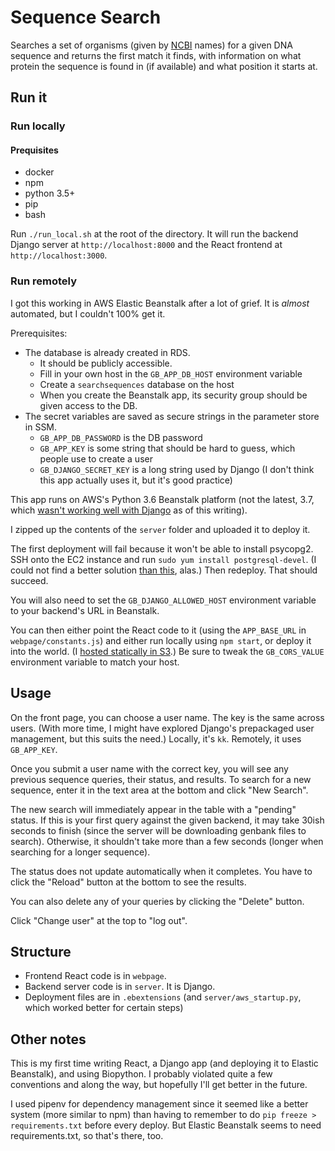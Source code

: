 # Sequence Search

Searches a set of organisms (given by [NCBI](https://www.ncbi.nlm.nih.gov/guide/proteins/) names) for a given DNA sequence and returns the first match it finds, with information on what protein the sequence is found in (if available) and what position it starts at.

## Run it
### Run locally
#### Prequisites
* docker
* npm
* python 3.5+
* pip
* bash

Run `./run_local.sh` at the root of the directory. It will run the backend Django server at `http://localhost:8000` and the React frontend at `http://localhost:3000`.

### Run remotely
I got this working in AWS Elastic Beanstalk after a lot of grief. It is _almost_ automated, but I couldn't 100% get it.

Prerequisites:
* The database is already created in RDS.
  * It should be publicly accessible.
  * Fill in your own host in the `GB_APP_DB_HOST` environment variable
  * Create a `searchsequences` database on the host
  * When you create the Beanstalk app, its security group should be given access to the DB. 
* The secret variables are saved as secure strings in the parameter store in SSM.
  * `GB_APP_DB_PASSWORD` is the DB password
  * `GB_APP_KEY` is some string that should be hard to guess, which people use to create a user
  * `GB_DJANGO_SECRET_KEY` is a long string used by Django (I don't think this app actually uses it, but it's good practice)

This app runs on AWS's Python 3.6 Beanstalk platform (not the latest, 3.7, which [wasn't working well with Django](https://github.com/aws/elastic-beanstalk-roadmap/issues/68) as of this writing).

I zipped up the contents of the `server` folder and uploaded it to deploy it.

The first deployment will fail because it won't be able to install psycopg2. SSH onto the EC2 instance and run `sudo yum install postgresql-devel`. (I could not find a better solution [than this](https://stackoverflow.com/questions/33747799/psycopg2-on-elastic-beanstalk-cant-deploy-app/34957820#34957820), alas.) Then redeploy. That should succeed.

You will also need to set the `GB_DJANGO_ALLOWED_HOST` environment variable to your backend's URL in Beanstalk.

You can then either point the React code to it (using the `APP_BASE_URL` in `webpage/constants.js`) and either run locally using `npm start`, or deploy it into the world. (I [hosted statically in S3](https://hackernoon.com/hosting-static-react-websites-on-aws-s3-cloudfront-with-ssl-924e5c134455).) Be sure to tweak the `GB_CORS_VALUE` environment variable to match your host.

## Usage
On the front page, you can choose a user name. The key is the same across users. (With more time, I might have explored Django's prepackaged user management, but this suits the need.) Locally, it's `kk`. Remotely, it uses `GB_APP_KEY`.

Once you submit a user name with the correct key, you will see any previous sequence queries, their status, and results. To search for a new sequence, enter it in the text area at the bottom and click "New Search".

The new search will immediately appear in the table with a "pending" status. If this is your first query against the given backend, it may take 30ish seconds to finish (since the server will be downloading genbank files to search). Otherwise, it shouldn't take more than a few seconds (longer when searching for a longer sequence).

The status does not update automatically when it completes. You have to click the "Reload" button at the bottom to see the results.

You can also delete any of your queries by clicking the "Delete" button.

Click "Change user" at the top to "log out".

## Structure
* Frontend React code is in `webpage`.
* Backend server code is in `server`. It is Django.
* Deployment files are in `.ebextensions` (and `server/aws_startup.py`, which worked better for certain steps)

## Other notes

This is my first time writing React, a Django app (and deploying it to Elastic Beanstalk), and using Biopython. I probably violated quite a few conventions and along the way, but hopefully I'll get better in the future.

I used pipenv for dependency management since it seemed like a better system (more similar to npm) than having to remember to do `pip freeze > requirements.txt` before every deploy. But Elastic Beanstalk seems to need requirements.txt, so that's there, too.